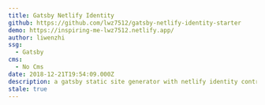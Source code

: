 ```yaml
---
title: Gatsby Netlify Identity
github: https://github.com/lwz7512/gatsby-netlify-identity-starter
demo: https://inspiring-me-lwz7512.netlify.app/
author: liwenzhi
ssg:
  - Gatsby
cms:
  - No Cms
date: 2018-12-21T19:54:09.000Z
description: a gatsby static site generator with netlify identity control...
stale: true
---
```

